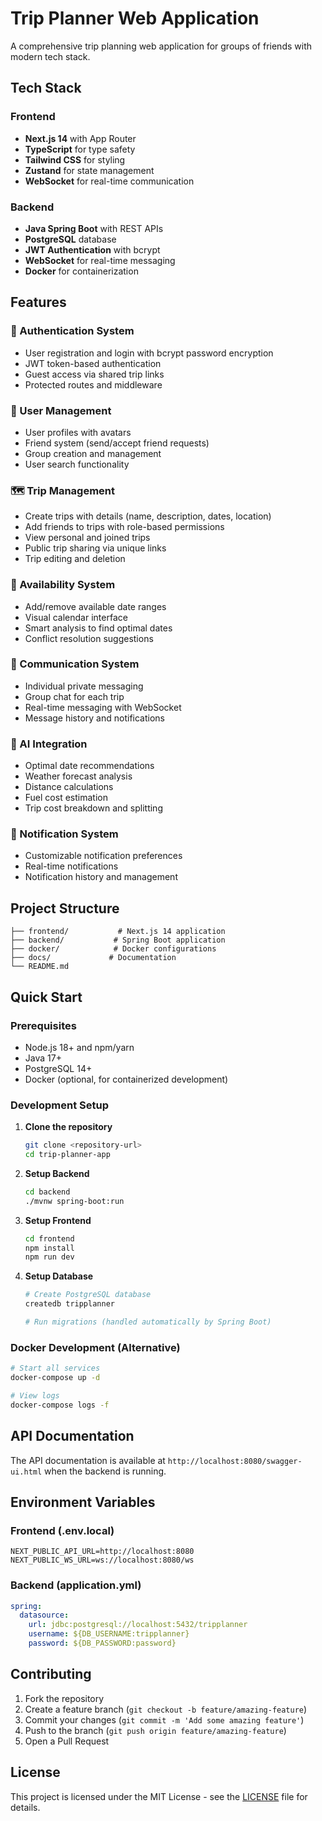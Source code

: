 # Trip Planner Web Application

A comprehensive trip planning web application for groups of friends with modern tech stack.

## Tech Stack

### Frontend
- **Next.js 14** with App Router
- **TypeScript** for type safety
- **Tailwind CSS** for styling
- **Zustand** for state management
- **WebSocket** for real-time communication

### Backend
- **Java Spring Boot** with REST APIs
- **PostgreSQL** database
- **JWT Authentication** with bcrypt
- **WebSocket** for real-time messaging
- **Docker** for containerization

## Features

### 🔐 Authentication System
- User registration and login with bcrypt password encryption
- JWT token-based authentication
- Guest access via shared trip links
- Protected routes and middleware

### 👥 User Management
- User profiles with avatars
- Friend system (send/accept friend requests)
- Group creation and management
- User search functionality

### 🗺️ Trip Management
- Create trips with details (name, description, dates, location)
- Add friends to trips with role-based permissions
- View personal and joined trips
- Public trip sharing via unique links
- Trip editing and deletion

### 📅 Availability System
- Add/remove available date ranges
- Visual calendar interface
- Smart analysis to find optimal dates
- Conflict resolution suggestions

### 💬 Communication System
- Individual private messaging
- Group chat for each trip
- Real-time messaging with WebSocket
- Message history and notifications

### 🤖 AI Integration
- Optimal date recommendations
- Weather forecast analysis
- Distance calculations
- Fuel cost estimation
- Trip cost breakdown and splitting

### 🔔 Notification System
- Customizable notification preferences
- Real-time notifications
- Notification history and management

## Project Structure

```
├── frontend/           # Next.js 14 application
├── backend/           # Spring Boot application
├── docker/            # Docker configurations
├── docs/             # Documentation
└── README.md
```

## Quick Start

### Prerequisites
- Node.js 18+ and npm/yarn
- Java 17+
- PostgreSQL 14+
- Docker (optional, for containerized development)

### Development Setup

1. **Clone the repository**
   ```bash
   git clone <repository-url>
   cd trip-planner-app
   ```

2. **Setup Backend**
   ```bash
   cd backend
   ./mvnw spring-boot:run
   ```

3. **Setup Frontend**
   ```bash
   cd frontend
   npm install
   npm run dev
   ```

4. **Setup Database**
   ```bash
   # Create PostgreSQL database
   createdb tripplanner
   
   # Run migrations (handled automatically by Spring Boot)
   ```

### Docker Development (Alternative)

```bash
# Start all services
docker-compose up -d

# View logs
docker-compose logs -f
```

## API Documentation

The API documentation is available at `http://localhost:8080/swagger-ui.html` when the backend is running.

## Environment Variables

### Frontend (.env.local)
```
NEXT_PUBLIC_API_URL=http://localhost:8080
NEXT_PUBLIC_WS_URL=ws://localhost:8080/ws
```

### Backend (application.yml)
```yaml
spring:
  datasource:
    url: jdbc:postgresql://localhost:5432/tripplanner
    username: ${DB_USERNAME:tripplanner}
    password: ${DB_PASSWORD:password}
```

## Contributing

1. Fork the repository
2. Create a feature branch (`git checkout -b feature/amazing-feature`)
3. Commit your changes (`git commit -m 'Add some amazing feature'`)
4. Push to the branch (`git push origin feature/amazing-feature`)
5. Open a Pull Request

## License

This project is licensed under the MIT License - see the [LICENSE](LICENSE) file for details.